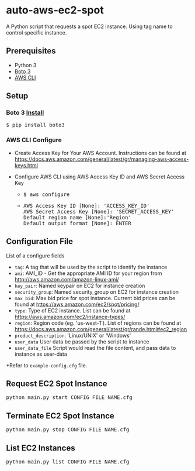 # auto-aws-ec2-spot

A Python script that requests a spot EC2 instance. Using tag name to control specific instance.

## Prerequisites

* Python 3
* [Boto 3](https://boto3.readthedocs.io/en/latest/)
* [AWS CLI](https://aws.amazon.com/cli/)

## Setup

### Boto 3 [Install](https://boto3.readthedocs.io/en/latest/guide/quickstart.html#installation)

<pre>
$ pip install boto3
</pre>

### AWS CLI Configure

* Create Access Key for Your AWS Account. Instructions can be found at https://docs.aws.amazon.com/general/latest/gr/managing-aws-access-keys.html

* Configure AWS CLI using AWS Access Key ID and AWS Secret Access Key
  * <pre>$ aws configure</pre>
  * <pre>AWS Access Key ID [None]: 'ACCESS_KEY_ID'
    AWS Secret Access Key [None]: 'SECRET_ACCESS_KEY'
    Default region name [None]:'Region'
    Default output format [None]: ENTER</pre>

## Configuration File

List of a configure fields

* `tag`: A tag that will be used by the script to identify the instance
* `ami`: AMI_ID - Get the appropriate AMI ID for your region from http://aws.amazon.com/amazon-linux-ami/
* `key_pair`: Named keypair on EC2 for instance creation
* `security_group`: Named security_group on EC2 for instance creation
* `max_bid`: Max bid price for spot instance. Current bid prices can be found at https://aws.amazon.com/ec2/spot/pricing/
* `type`: Type of EC2 instance. List can be found at https://aws.amazon.com/ec2/instance-types/
* `region`: Region code (eg. 'us-west-1'). List of regions can be found at https://docs.aws.amazon.com/general/latest/gr/rande.html#ec2_region
* `product_description`: 'Linux/UNIX' or 'Windows'
* `user_data` User data be passed by the script to instance
* `user_data_file` Script would read the file content, and pass data to instance as user-data

\*Refer to `example-config.cfg` file.

## Request EC2 Spot Instance

<pre>python main.py start CONFIG_FILE_NAME.cfg</pre>

## Terminate EC2 Spot Instance

<pre>python main.py stop CONFIG_FILE_NAME.cfg</pre>

## List EC2 Instances

<pre>python main.py list CONFIG_FILE_NAME.cfg</pre>
